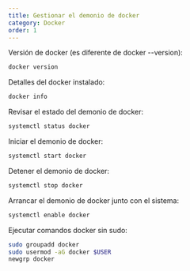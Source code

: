 ```yaml
---
title: Gestionar el demonio de docker
category: Docker
order: 1
---
```


Versión de docker (es diferente de docker --version):
```bash
docker version
```

Detalles del docker instalado:
```bash
docker info
```

Revisar el estado del demonio de docker:
```bash
systemctl status docker
```

Iniciar el demonio de docker:
```bash
systemctl start docker
```

Detener el demonio de docker:
```bash
systemctl stop docker
```

Arrancar el demonio de docker junto con el sistema:
```bash
systemctl enable docker
```

Ejecutar comandos docker sin sudo:
```bash
sudo groupadd docker
sudo usermod -aG docker $USER
newgrp docker
```
